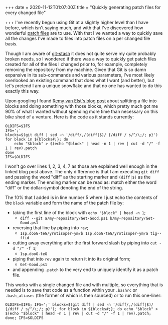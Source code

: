+++
date = 2020-11-12T01:07:00Z
title = "Quickly generating patch files for every changed file"

+++
I've recently begun using Git at a slightly higher level than I have before, which isn't saying much, and with that I've discovered how wonderful [patch files](https://www.howtogeek.com/415442/how-to-apply-a-patch-to-a-file-and-create-patches-in-linux/) are to use. With that I've wanted a way to quickly save all the changes I've made to files into patch files on a per changed file basis.

Though I am aware of [git-stash](https://www.git-scm.com/docs/git-stash) it does not quite serve my quite probably broken needs, so I wondered if there was a way to quickly get patch files created for all of the files I changed prior to, for example, completely removing the repository from my machine. Given that Git is so damn expansive in its sub-commands and various parameters, I've most likely overlooked an existing command that does what I want (and better), but let's pretend I am a unique snowflake and that no one has wanted to do this exactly this way.

Upon googling I found [Remy van Elst's blog post](https://raymii.org/s/tutorials/Bash_bits_split_a_file_in_blocks_and_do_something_with_each_block.html) about splitting a file into blocks and doing something with those blocks, which pretty much got me 90% of what I wanted without spending more time than necessary on this bike shed of a venture. Here is the code as it stands currently:

```
OLDIFS=$IFS
IFS=';'
blocks=$(git diff | sed -n '/diff/,/(diff|$)/ {/diff / s/^/\;/; p}')
for block in ${blocks#;}; do 
    echo "$block" > $(echo "$block" | head -n 1 | rev | cut -d "/" -f 1 | rev).patch
done
IFS=$OLDIFS
```

I won't go over lines 1, 2, 3, 4, 7 as those are explained well enough in the linked blog post above. The only difference is that I am executing `git diff` and passing the word "diff" as the starting marker and `(diff|$)` as the ending marker. The ending marker can be read as: match either the word "diff" or the dollar-symbol denoting the end of the string.

The 10% that I added is in line number 5 where I just echo the contents of the `block` variable and form the name of the patch file by:

* taking the first line of the block with `echo "$block" | head -n 1`;
  * `diff --git a/my-repository/Get-Good.ps1 b/my-repository/Get-Good.ps1`
* reversing that line by piping into `rev`;
  * `1sp.dooG-teG/yrotisoper-ym/b 1sp.dooG-teG/yrotisoper-ym/a tig-- ffid`
* cutting away everything after the first forward slash by piping into `cut -d "/" -f 1`;
  * `1sp.dooG-teG`
* piping that into `rev` again to return it into its original form;
  * `Get-Good.ps1`
* and appending `.patch` to the very end to uniquely identify it as a patch file.

This works with a single changed file and with multiple, so everything that is needed is to save that code as a function within your `.bashrc` or `.bash_aliases` (the former of which is then sourced) or to run this one-liner:

    OLDIFS=$IFS; IFS=';' blocks=$(git diff | sed -n '/diff/,/(diff|$)/ {/diff / s/^/\;/; p}'); for block in ${blocks#;}; do echo "$block" > $(echo "$block" | head -n 1 | rev | cut -d "/" -f 1 | rev).patch; done; IFS=$OLDIFS